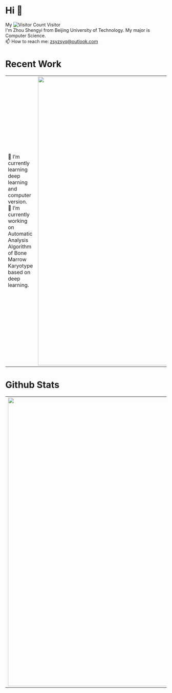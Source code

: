 # Hi 👋
My ![Visitor Count](https://profile-counter.glitch.me/aimengyisheng/count.svg) Visitor  
I'm Zhou Shengyi from Beijing University of Technology. My major is Computer Science.  
📫 How to reach me: zsyzsyq@outlook.com  
# Recent Work
<html>
    <table style="margin-left: auto; margin-right: auto;">
        <tr>
            <td>
              🌱 I’m currently learning deep learning and computer version.</br>
              🔭 I’m currently working on Automatic Analysis Algorithm of Bone Marrow Karyotype based on deep learning.  
            </td>
            <td>
                <img src="https://rishavanand.github.io/static/images/greetings.gif" width="900px" >
            </td>
        </tr>
    </table>
</html>

# Github Stats
<html>
    <table style="margin-left: auto; margin-right: auto;">
        <tr>
            <td>
              <img src="https://github-readme-stats.vercel.app/api?username=aimengyisheng&count_private=true" width="900px" >  
            </td>
            <td>
                <img src="https://github-readme-stats.vercel.app/api/top-langs/?username=aimengyisheng&layout=compact" width="900px" >
            </td>
        </tr>
    </table>
</html>
<!--
**aimengyisheng/aimengyisheng** is a ✨ _special_ ✨ repository because its `README.md` (this file) appears on your GitHub profile.

Here are some ideas to get you started:

- 🔭 I’m currently working on ...
- 🌱 I’m currently learning computer version
- 👯 I’m looking to collaborate on ...
- 🤔 I’m looking for help with ...
- 💬 Ask me about ...
- 📫 How to reach me: ...
- 😄 Pronouns: ...
- ⚡ Fun fact: ...
-->
